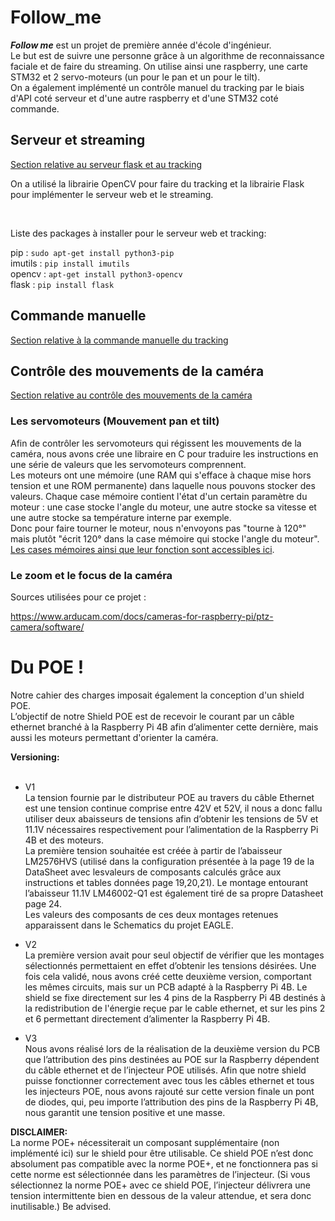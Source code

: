 # Follow_me

***Follow me*** est un projet de première année d'école d'ingénieur.<br>
Le but est de suivre une personne grâce à un algorithme de reconnaissance faciale et de faire du streaming. On utilise ainsi une raspberry, une carte STM32 et 2 servo-moteurs (un pour le pan et un pour le tilt).<br> On a également implémenté un contrôle manuel du tracking par le biais d'API coté serveur et d'une autre raspberry et d'une STM32 coté commande.



## Serveur et streaming

[Section relative au serveur flask et au tracking](WebServer/FlaskServer/)

On a utilisé la librairie OpenCV pour faire du tracking et la librairie Flask pour implémenter le serveur web et le streaming.<br>

<br>

Liste des packages à installer pour le serveur web et tracking:

pip : ``sudo apt-get install python3-pip`` <br>
imutils : ``pip install imutils`` <br>
opencv : ``apt-get install python3-opencv``<br>
flask : ``pip install flask``


## Commande manuelle

[Section relative à la commande manuelle du tracking](WebServer/clientSide/)

## Contrôle des mouvements de la caméra

[Section relative au contrôle des mouvements de la caméra](/servo/)

### Les servomoteurs (Mouvement pan et tilt)

Afin de contrôler les servomoteurs qui régissent les mouvements de la caméra, nous avons crée une libraire en C pour traduire les instructions en une série de valeurs que les servomoteurs comprennent.<br>
Les moteurs ont une mémoire (une RAM qui s'efface à chaque mise hors tension et une ROM permanente) dans laquelle nous pouvons stocker des valeurs. Chaque case mémoire contient l'état d'un certain paramètre du moteur : une case stocke l'angle du moteur, une autre stocke sa vitesse et une autre stocke sa température interne par exemple.<br>
Donc pour faire tourner le moteur, nous n'envoyons pas "tourne à 120°" mais plutôt "écrit 120° dans la case mémoire qui stocke l'angle du moteur". [Les cases mémoires ainsi que leur fonction sont accessibles ici](https://emanual.robotis.com/docs/en/dxl/ax/ax-12a/#control-table-of-eeprom-area).


### Le zoom et le focus de la caméra

Sources utilisées pour ce projet : <br>

https://www.arducam.com/docs/cameras-for-raspberry-pi/ptz-camera/software/


# Du POE !

Notre cahier des charges imposait également la conception d'un shield POE. <br>
L’objectif de notre Shield POE est de recevoir le courant par un câble ethernet branché à la Raspberry Pi 4B afin d’alimenter cette dernière, mais aussi les moteurs permettant d'orienter la caméra. <br>

**Versioning:** <br>
<br>
* V1 <br>
 La tension fournie par le distributeur POE au travers du câble Ethernet est une tension continue comprise entre 42V et 52V, il nous a donc fallu utiliser deux abaisseurs de tensions afin d’obtenir les tensions de 5V et 11.1V nécessaires respectivement pour l’alimentation de la Raspberry Pi 4B et des moteurs. <br>
La première tension souhaitée est créée à partir de l’abaisseur LM2576HVS (utilisé dans la configuration présentée à la page 19 de la DataSheet avec lesvaleurs de composants calculés grâce aux instructions et tables données page 19,20,21). Le montage entourant l’abaisseur 11.1V  LM46002-Q1 est également tiré de sa propre Datasheet page 24. <br>
Les valeurs des composants de ces deux montages retenues apparaissent dans le Schematics du projet EAGLE.

* V2 <br>
 La première version avait pour seul objectif de vérifier que les montages sélectionnés permettaient en effet d’obtenir les tensions désirées. Une fois cela validé, nous avons créé cette deuxième version, comportant les mêmes circuits, mais sur un PCB adapté à la Raspberry Pi 4B. Le shield se fixe directement sur les 4 pins de la Raspberry Pi 4B destinés à la redistribution de l'énergie reçue par le cable ethernet, et sur les pins 2 et 6 permettant directement d’alimenter la Raspberry Pi 4B. 
 
* V3 <br>
 Nous avons réalisé lors de la réalisation de la deuxième version du PCB que l’attribution des pins destinées au POE sur la Raspberry dépendent du câble ethernet et de l’injecteur POE utilisés. Afin que notre shield puisse fonctionner correctement avec tous les câbles ethernet et tous les injecteurs POE, nous avons rajouté sur cette version finale un pont de diodes, qui, peu importe l’attribution des pins de la Raspberry Pi 4B, nous garantit une tension positive et une masse.

**DISCLAIMER:** <br>
La norme POE+ nécessiterait un composant supplémentaire (non implémenté ici) sur le shield pour être utilisable. Ce shield POE n’est donc absolument pas compatible avec la norme POE+, et ne fonctionnera pas si cette norme est sélectionnée dans les paramètres de l’injecteur. (Si vous sélectionnez la norme POE+ avec ce shield POE, l’injecteur délivrera une tension intermittente bien en dessous de la valeur attendue, et sera donc inutilisable.)  Be advised.

